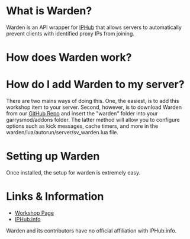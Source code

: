 # What is Warden?
Warden is an API wrapper for [IPHub](https://iphub.info/) that allows servers to automatically prevent clients with identified proxy IPs from joining.

# How does Warden work?

# How do I add Warden to my server?
There are two mains ways of doing this. One, the easiest, is to add this workshop item to your server. Second, however, is to download Warden from our [GitHub Repo](https://github.com/Silhouhat/Warden) and insert the "warden" folder into your garrysmod/addons folder. The latter method will allow you to configure options such as kick messages, cache timers, and more in the warden/lua/autorun/server/sv_warden.lua file.

# Setting up Warden
Once installed, the setup for warden is extremely easy.

# Links & Information
* [Workshop Page](http://steamcommunity.com/sharedfiles/filedetails/?id=1134625427)
* [IPHub.info](https://iphub.info/)

Warden and its contributors have no official affiliation with IPHub.info.

